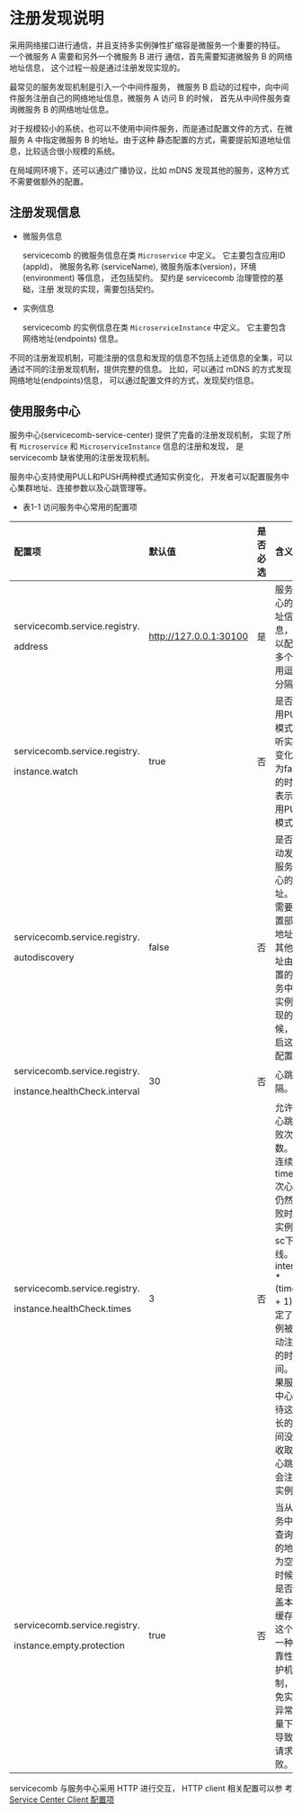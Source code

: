 # 注册发现说明

采用网络接口进行通信，并且支持多实例弹性扩缩容是微服务一个重要的特征。 一个微服务 A 需要和另外一个微服务 B 进行
通信，首先需要知道微服务 B 的网络地址信息， 这个过程一般是通过注册发现实现的。 

最常见的服务发现机制是引入一个中间件服务， 微服务 B 启动的过程中，向中间件服务注册自己的网络地址信息，微服务 A
访问 B 的时候， 首先从中间件服务查询微服务 B 的网络地址信息。

对于规模较小的系统，也可以不使用中间件服务，而是通过配置文件的方式，在微服务 A 中指定微服务 B 的地址。由于这种
静态配置的方式，需要提前知道地址信息，比较适合很小规模的系统。

在局域网环境下，还可以通过广播协议，比如 mDNS 发现其他的服务，这种方式不需要做额外的配置。

## 注册发现信息

* 微服务信息

  servicecomb 的微服务信息在类 `Microservice` 中定义。 它主要包含应用ID (appId)， 微服务名称 (serviceName),
  微服务版本(version)，环境(environment) 等信息， 还包括契约。 契约是 servicecomb 治理管控的基础，注册
  发现的实现，需要包括契约。 

* 实例信息

  servicecomb 的实例信息在类 `MicroserviceInstance` 中定义。 它主要包含网络地址(endpoints) 信息。

不同的注册发现机制，可能注册的信息和发现的信息不包括上述信息的全集，可以通过不同的注册发现机制，提供完整的信息。
比如，可以通过 mDNS 的方式发现网络地址(endpoints)信息， 可以通过配置文件的方式，发现契约信息。

## 使用服务中心 

服务中心(servicecomb-service-center) 提供了完备的注册发现机制， 实现了所有 `Microservice` 和 `MicroserviceInstance` 信息的注册和发现，
是 servicecomb 缺省使用的注册发现机制。 

服务中心支持使用PULL和PUSH两种模式通知实例变化， 开发者可以配置服务中心集群地址、连接参数以及心跳管理等。

* 表1-1 访问服务中心常用的配置项

| 配置项 | 默认值 | 是否必选 | 含义 | 
| :--- | :--- | :--- | :--- | 
| servicecomb.service.registry.</p>address | http://127.0.0.1:30100 | 是 | 服务中心的地址信息，可以配置多个，用逗号分隔。 |
| servicecomb.service.registry.</p>instance.watch | true | 否 | 是否采用PUSH模式监听实例变化。为false的时候表示使用PULL模式。 |
| servicecomb.service.registry.</p>autodiscovery | false | 否 | 是否自动发现服务中心的地址。当需要配置部分地址，其他地址由配置的服务中心实例发现的时候，开启这个配置。 |
| servicecomb.service.registry.</p>instance.healthCheck.interval | 30 | 否 | 心跳间隔。 |
| servicecomb.service.registry.</p>instance.healthCheck.times | 3 | 否 | 允许的心跳失败次数。当连续第times+1次心跳仍然失败时则实例被sc下线。即interval \* (times + 1)决定了实例被自动注销的时间。如果服务中心等待这么长的时间没有收取到心跳，会注销实例。 |
| servicecomb.service.registry.</p>instance.empty.protection | true | 否 | 当从服务中心查询到的地址为空的时候，是否覆盖本地缓存。这个是一种可靠性保护机制，避免实例异常批量下线导致的请求失败。 |

servicecomb 与服务中心采用 HTTP 进行交互， HTTP client 相关配置可以参
考 [Service Center Client 配置项](../config-reference/service-center-client.md)